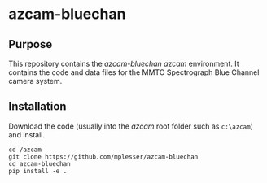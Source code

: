# azcam-bluechan

## Purpose

This repository contains the *azcam-bluechan* *azcam* environment.  It contains the code and data files for the MMTO Spectrograph Blue Channel camera system.

## Installation

Download the code (usually into the *azcam* root folder such as `c:\azcam`) and install.

```shell
cd /azcam
git clone https://github.com/mplesser/azcam-bluechan
cd azcam-bluechan
pip install -e .
```
 